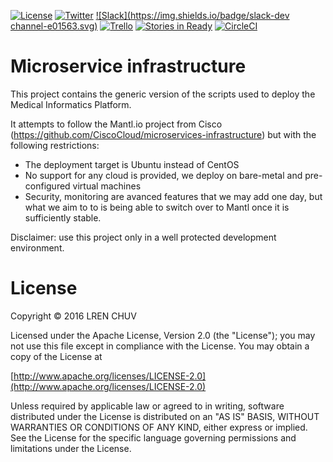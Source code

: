 [![License](https://img.shields.io/badge/license-Apache2.0-blue.svg)](https://github.com/LREN-CHUV/mip-microservices-infrastructure/blob/master/LICENSE.md) [![Twitter](https://img.shields.io/twitter/follow/HBPmedical%20platform.svg?style=social)](https://twitter.com/intent/follow?screen_name=HBPmedical) [![Slack](https://img.shields.io/badge/slack-dev channel-e01563.svg)](https://hbpsp8.slack.com/archives/dev) [![Trello](https://img.shields.io/badge/trello-infrastructure-blue.svg)](https://trello.com/b/h66fm9Ad/dev-research-infrastructure) [![Stories in Ready](https://badge.waffle.io/LREN-CHUV/mip-microservices-infrastructure.png?label=ready&title=Ready)](https://waffle.io/LREN-CHUV/mip-microservices-infrastructure) [![CircleCI](https://circleci.com/gh/LREN-CHUV/mip-microservices-infrastructure/tree/master.svg?style=svg)](https://circleci.com/gh/LREN-CHUV/mip-microservices-infrastructure/tree/master)

# Microservice infrastructure

This project contains the generic version of the scripts used to deploy the Medical Informatics Platform.

It attempts to follow the Mantl.io project from Cisco (https://github.com/CiscoCloud/microservices-infrastructure) but with the following restrictions:

* The deployment target is Ubuntu instead of CentOS
* No support for any cloud is provided, we deploy on bare-metal and pre-configured virtual machines
* Security, monitoring are avanced features that we may add one day, but what we aim to to is being able to switch over to Mantl once it is sufficiently stable.

Disclaimer: use this project only in a well protected development environment.

# License

Copyright © 2016 LREN CHUV

Licensed under the Apache License, Version 2.0 (the "License");
you may not use this file except in compliance with the License.
You may obtain a copy of the License at

   [http://www.apache.org/licenses/LICENSE-2.0](http://www.apache.org/licenses/LICENSE-2.0)

Unless required by applicable law or agreed to in writing, software
distributed under the License is distributed on an "AS IS" BASIS,
WITHOUT WARRANTIES OR CONDITIONS OF ANY KIND, either express or implied.
See the License for the specific language governing permissions and
limitations under the License.
